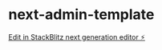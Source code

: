 # next-admin-template

[Edit in StackBlitz next generation editor ⚡️](https://stackblitz.com/~/github.com/akram6t/next-admin-template)
